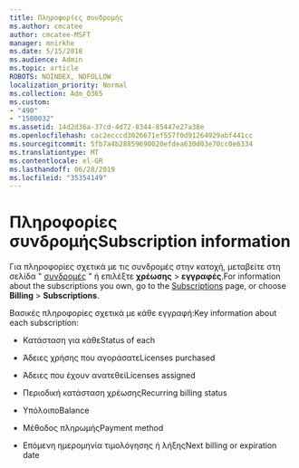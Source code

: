 ```yaml
---
title: Πληροφορίες συνδρομής
ms.author: cmcatee
author: cmcatee-MSFT
manager: mnirkhe
ms.date: 5/15/2018
ms.audience: Admin
ms.topic: article
ROBOTS: NOINDEX, NOFOLLOW
localization_priority: Normal
ms.collection: Adm_O365
ms.custom:
- "490"
- "1500032"
ms.assetid: 14d2d36a-37cd-4d72-8344-85447e27a38e
ms.openlocfilehash: cac2ecccd3026671ef557f0d91264929abf441cc
ms.sourcegitcommit: 5fb7a4b28859690020efdea630d03e70cc0e6334
ms.translationtype: MT
ms.contentlocale: el-GR
ms.lasthandoff: 06/28/2019
ms.locfileid: "35354149"
---
```

# <a name="subscription-information"></a><span data-ttu-id="e4ee0-102">Πληροφορίες συνδρομής</span><span class="sxs-lookup"><span data-stu-id="e4ee0-102">Subscription information</span></span>

<span data-ttu-id="e4ee0-103">Για πληροφορίες σχετικά με τις συνδρομές στην κατοχή, μεταβείτε στη σελίδα " [συνδρομές](https://go.microsoft.com/fwlink/p/?linkid=842054) " ή επιλέξτε **χρέωσης** \> **εγγραφές**.</span><span class="sxs-lookup"><span data-stu-id="e4ee0-103">For information about the subscriptions you own, go to the [Subscriptions](https://go.microsoft.com/fwlink/p/?linkid=842054) page, or choose **Billing** \> **Subscriptions**.</span></span>
  
<span data-ttu-id="e4ee0-104">Βασικές πληροφορίες σχετικά με κάθε εγγραφή:</span><span class="sxs-lookup"><span data-stu-id="e4ee0-104">Key information about each subscription:</span></span>
  
- <span data-ttu-id="e4ee0-105">Κατάσταση για κάθε</span><span class="sxs-lookup"><span data-stu-id="e4ee0-105">Status of each</span></span>

- <span data-ttu-id="e4ee0-106">Άδειες χρήσης που αγοράσατε</span><span class="sxs-lookup"><span data-stu-id="e4ee0-106">Licenses purchased</span></span>

- <span data-ttu-id="e4ee0-107">Άδειες που έχουν ανατεθεί</span><span class="sxs-lookup"><span data-stu-id="e4ee0-107">Licenses assigned</span></span>

- <span data-ttu-id="e4ee0-108">Περιοδική κατάσταση χρέωσης</span><span class="sxs-lookup"><span data-stu-id="e4ee0-108">Recurring billing status</span></span>

- <span data-ttu-id="e4ee0-109">Υπόλοιπο</span><span class="sxs-lookup"><span data-stu-id="e4ee0-109">Balance</span></span>

- <span data-ttu-id="e4ee0-110">Μέθοδος πληρωμής</span><span class="sxs-lookup"><span data-stu-id="e4ee0-110">Payment method</span></span>

- <span data-ttu-id="e4ee0-111">Επόμενη ημερομηνία τιμολόγησης ή λήξης</span><span class="sxs-lookup"><span data-stu-id="e4ee0-111">Next billing or expiration date</span></span>
